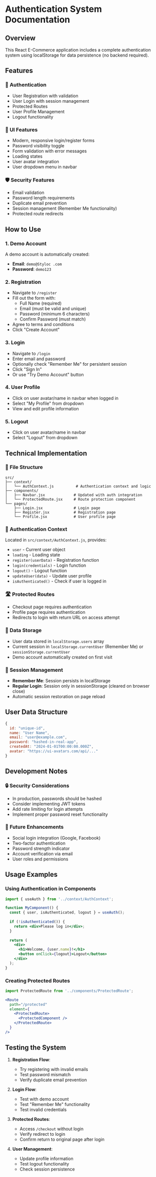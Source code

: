 # Authentication System Documentation

## Overview
This React E-Commerce application includes a complete authentication system using localStorage for data persistence (no backend required).

## Features

### 🔐 **Authentication**
- User Registration with validation
- User Login with session management
- Protected Routes
- User Profile Management
- Logout functionality

### 🎨 **UI Features**
- Modern, responsive login/register forms
- Password visibility toggle
- Form validation with error messages
- Loading states
- User avatar integration
- User dropdown menu in navbar

### 🛡️ **Security Features**
- Email validation
- Password length requirements
- Duplicate email prevention
- Session management (Remember Me functionality)
- Protected route redirects

## How to Use

### 1. **Demo Account**
A demo account is automatically created:
- **Email**: `demo@Styloc .com`
- **Password**: `demo123`

### 2. **Registration**
- Navigate to `/register`
- Fill out the form with:
  - Full Name (required)
  - Email (must be valid and unique)
  - Password (minimum 6 characters)
  - Confirm Password (must match)
- Agree to terms and conditions
- Click "Create Account"

### 3. **Login**
- Navigate to `/login`
- Enter email and password
- Optionally check "Remember Me" for persistent session
- Click "Sign In"
- Or use "Try Demo Account" button

### 4. **User Profile**
- Click on user avatar/name in navbar when logged in
- Select "My Profile" from dropdown
- View and edit profile information

### 5. **Logout**
- Click on user avatar/name in navbar
- Select "Logout" from dropdown

## Technical Implementation

### 📁 **File Structure**
```
src/
├── context/
│   └── AuthContext.js          # Authentication context and logic
├── components/
│   ├── Navbar.jsx             # Updated with auth integration
│   └── ProtectedRoute.jsx     # Route protection component
└── pages/
    ├── Login.jsx              # Login page
    ├── Register.jsx           # Registration page
    └── Profile.jsx            # User profile page
```

### 🔧 **Authentication Context**
Located in `src/context/AuthContext.js`, provides:
- `user` - Current user object
- `loading` - Loading state
- `register(userData)` - Registration function
- `login(credentials)` - Login function
- `logout()` - Logout function
- `updateUser(data)` - Update user profile
- `isAuthenticated()` - Check if user is logged in

### 🛣️ **Protected Routes**
- Checkout page requires authentication
- Profile page requires authentication
- Redirects to login with return URL on access attempt

### 💾 **Data Storage**
- User data stored in `localStorage.users` array
- Current session in `localStorage.currentUser` (Remember Me) or `sessionStorage.currentUser`
- Demo account automatically created on first visit

### 🔄 **Session Management**
- **Remember Me**: Session persists in localStorage
- **Regular Login**: Session only in sessionStorage (cleared on browser close)
- Automatic session restoration on page reload

## User Data Structure

```javascript
{
  id: "unique-id",
  name: "User Name",
  email: "user@example.com",
  password: "hashed-in-real-app",
  createdAt: "2024-01-01T00:00:00.000Z",
  avatar: "https://ui-avatars.com/api/..."
}
```

## Development Notes

### 🔒 **Security Considerations**
- In production, passwords should be hashed
- Consider implementing JWT tokens
- Add rate limiting for login attempts
- Implement proper password reset functionality

### 🚀 **Future Enhancements**
- Social login integration (Google, Facebook)
- Two-factor authentication
- Password strength indicator
- Account verification via email
- User roles and permissions

## Usage Examples

### Using Authentication in Components
```jsx
import { useAuth } from '../context/AuthContext';

function MyComponent() {
  const { user, isAuthenticated, logout } = useAuth();
  
  if (!isAuthenticated()) {
    return <div>Please log in</div>;
  }
  
  return (
    <div>
      <h1>Welcome, {user.name}!</h1>
      <button onClick={logout}>Logout</button>
    </div>
  );
}
```

### Creating Protected Routes
```jsx
import ProtectedRoute from '../components/ProtectedRoute';

<Route 
  path="/protected" 
  element={
    <ProtectedRoute>
      <ProtectedComponent />
    </ProtectedRoute>
  } 
/>
```

## Testing the System

1. **Registration Flow**:
   - Try registering with invalid emails
   - Test password mismatch
   - Verify duplicate email prevention

2. **Login Flow**:
   - Test with demo account
   - Test "Remember Me" functionality
   - Test invalid credentials

3. **Protected Routes**:
   - Access `/checkout` without login
   - Verify redirect to login
   - Confirm return to original page after login

4. **User Management**:
   - Update profile information
   - Test logout functionality
   - Check session persistence
